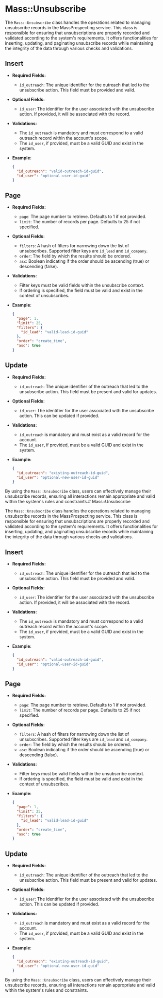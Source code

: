 # Mass::Unsubscribe

The `Mass::Unsubscribe` class handles the operations related to managing unsubscribe records in the MassProspecting service. This class is responsible for ensuring that unsubscriptions are properly recorded and validated according to the system's requirements. It offers functionalities for inserting, updating, and paginating unsubscribe records while maintaining the integrity of the data through various checks and validations.

## Insert

- **Required Fields:**
  - `id_outreach`: The unique identifier for the outreach that led to the unsubscribe action. This field must be provided and valid.

- **Optional Fields:**
  - `id_user`: The identifier for the user associated with the unsubscribe action. If provided, it will be associated with the record.

- **Validations:**
  - The `id_outreach` is mandatory and must correspond to a valid outreach record within the account's scope. 
  - The `id_user`, if provided, must be a valid GUID and exist in the system.

- **Example:**
  ```json
  {
    "id_outreach": "valid-outreach-id-guid",
    "id_user": "optional-user-id-guid"
  }
  ```

## Page

- **Required Fields:**
  - `page`: The page number to retrieve. Defaults to 1 if not provided.
  - `limit`: The number of records per page. Defaults to 25 if not specified.

- **Optional Fields:**
  - `filters`: A hash of filters for narrowing down the list of unsubscribes. Supported filter keys are `id_lead` and `id_company`.
  - `order`: The field by which the results should be ordered.
  - `asc`: Boolean indicating if the order should be ascending (true) or descending (false).

- **Validations:**
  - Filter keys must be valid fields within the unsubscribe context.
  - If ordering is specified, the field must be valid and exist in the context of unsubscribes.

- **Example:**
  ```json
  {
    "page": 1,
    "limit": 25,
    "filters": {
      "id_lead": "valid-lead-id-guid"
    },
    "order": "create_time",
    "asc": true
  }
  ```

## Update

- **Required Fields:**
  - `id_outreach`: The unique identifier of the outreach that led to the unsubscribe action. This field must be present and valid for updates.

- **Optional Fields:**
  - `id_user`: The identifier for the user associated with the unsubscribe action. This can be updated if provided.

- **Validations:**
  - `id_outreach` is mandatory and must exist as a valid record for the account.
  - The `id_user`, if provided, must be a valid GUID and exist in the system.

- **Example:**
  ```json
  {
    "id_outreach": "existing-outreach-id-guid",
    "id_user": "optional-new-user-id-guid"
  }
  ```

By using the `Mass::Unsubscribe` class, users can effectively manage their unsubscribe records, ensuring all interactions remain appropriate and valid within the system's rules and constraints.# Mass::Unsubscribe

The `Mass::Unsubscribe` class handles the operations related to managing unsubscribe records in the MassProspecting service. This class is responsible for ensuring that unsubscriptions are properly recorded and validated according to the system's requirements. It offers functionalities for inserting, updating, and paginating unsubscribe records while maintaining the integrity of the data through various checks and validations.

## Insert

- **Required Fields:**
  - `id_outreach`: The unique identifier for the outreach that led to the unsubscribe action. This field must be provided and valid.

- **Optional Fields:**
  - `id_user`: The identifier for the user associated with the unsubscribe action. If provided, it will be associated with the record.

- **Validations:**
  - The `id_outreach` is mandatory and must correspond to a valid outreach record within the account's scope. 
  - The `id_user`, if provided, must be a valid GUID and exist in the system.

- **Example:**
  ```json
  {
    "id_outreach": "valid-outreach-id-guid",
    "id_user": "optional-user-id-guid"
  }
  ```

## Page

- **Required Fields:**
  - `page`: The page number to retrieve. Defaults to 1 if not provided.
  - `limit`: The number of records per page. Defaults to 25 if not specified.

- **Optional Fields:**
  - `filters`: A hash of filters for narrowing down the list of unsubscribes. Supported filter keys are `id_lead` and `id_company`.
  - `order`: The field by which the results should be ordered.
  - `asc`: Boolean indicating if the order should be ascending (true) or descending (false).

- **Validations:**
  - Filter keys must be valid fields within the unsubscribe context.
  - If ordering is specified, the field must be valid and exist in the context of unsubscribes.

- **Example:**
  ```json
  {
    "page": 1,
    "limit": 25,
    "filters": {
      "id_lead": "valid-lead-id-guid"
    },
    "order": "create_time",
    "asc": true
  }
  ```

## Update

- **Required Fields:**
  - `id_outreach`: The unique identifier of the outreach that led to the unsubscribe action. This field must be present and valid for updates.

- **Optional Fields:**
  - `id_user`: The identifier for the user associated with the unsubscribe action. This can be updated if provided.

- **Validations:**
  - `id_outreach` is mandatory and must exist as a valid record for the account.
  - The `id_user`, if provided, must be a valid GUID and exist in the system.

- **Example:**
  ```json
  {
    "id_outreach": "existing-outreach-id-guid",
    "id_user": "optional-new-user-id-guid"
  }
  ```

By using the `Mass::Unsubscribe` class, users can effectively manage their unsubscribe records, ensuring all interactions remain appropriate and valid within the system's rules and constraints.